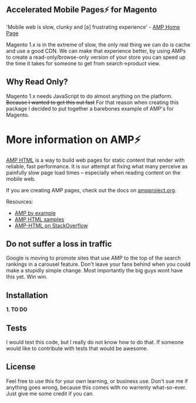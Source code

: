 ## Accelerated Mobile Pages⚡ for Magento

'Mobile web is slow, clunky and [a] frustrating experience' - [AMP Home Page](https://www.ampproject.org/) 

Magento 1.x is in the extreme of slow, the only real thing we can do is cache and use a good CDN. We can make that experience better, by using AMPs to create a read-only/browse-only version of your store you can speed up the time it takes for someone to get from search->product view.

## Why Read Only?
Magento 1.x needs JavaScript to do almost anything on the platform. ~~Because I wanted to get this out fast~~ For that reason when creating this package I decided to put together a barebones example of AMP's for Magento.

# More information on AMP⚡
[AMP HTML](https://www.ampproject.org/docs/get_started/about-amp.html) is a way to build web pages for static content that render with reliable, fast performance. It is our attempt at fixing what many perceive as painfully slow page load times – especially when reading content on the mobile web.

If you are creating AMP pages, check out the docs on [ampproject.org](https://www.ampproject.org/).

Resources:
* [AMP by example](https://ampbyexample.com/)
* [AMP HTML samples](https://github.com/ampproject/amphtml/tree/master/examples)
* [AMP-HTML on StackOverflow](https://stackoverflow.com/questions/tagged/amp-html)

## Do not suffer a loss in traffic
Google is moving to promote sites that use AMP to the top of the search rankings in a carousel feature. Don't leave your fans behind when you could make a stupidly simple change. Most importantly the big guys wont have this yet. Win win.

## Installation
**1. TO DO**

## Tests
I would test this code, but I really do not know how to do that. If someone would like to contribute with tests that would be awesome.

## License
Feel free to use this for your own learning, or business use. Don't sue me if anything goes wrong, because this comes with no warrenty what-so-ever. Just give me some credit if you can.